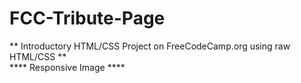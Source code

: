 # FCC-Tribute-Page
** Introductory HTML/CSS Project on FreeCodeCamp.org using raw HTML/CSS  **
<br>
**** Responsive Image ****
